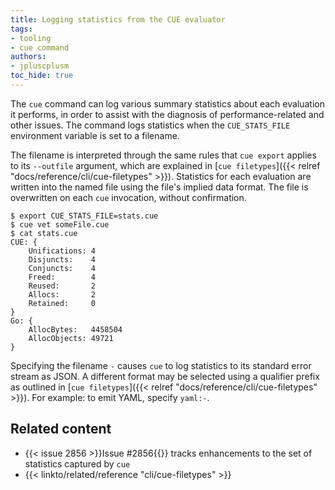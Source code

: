 ```yaml
---
title: Logging statistics from the CUE evaluator
tags:
- tooling
- cue command
authors:
- jpluscplusm
toc_hide: true
---
```


The `cue` command can log various summary statistics about each evaluation it
performs, in order to assist with the diagnosis of performance-related and
other issues. The command logs statistics when the `CUE_STATS_FILE` environment
variable is set to a filename.

The filename is interpreted through the same rules that `cue export` applies to
its `--outfile` argument, which are explained in
[`cue filetypes`]({{< relref "docs/reference/cli/cue-filetypes" >}}).
Statistics for each evaluation are written into the named file using the file's
implied data format.
The file is overwritten on each `cue` invocation, without confirmation.

```text { title="TERMINAL" codeToCopy="ZXhwb3J0IENVRV9TVEFUU19GSUxFPXN0YXRzLmN1ZQpjdWUgdmV0IHNvbWVGaWxlLmN1ZQpjYXQgc3RhdHMuY3Vl" }
$ export CUE_STATS_FILE=stats.cue
$ cue vet someFile.cue
$ cat stats.cue
CUE: {
	Unifications: 4
	Disjuncts:    4
	Conjuncts:    4
	Freed:        4
	Reused:       2
	Allocs:       2
	Retained:     0
}
Go: {
	AllocBytes:   4458504
	AllocObjects: 49721
}
```

Specifying the filename `-` causes `cue` to log statistics to its standard error stream as JSON.
A different format may be selected using a qualifier prefix as outlined in
[`cue filetypes`]({{< relref "docs/reference/cli/cue-filetypes" >}}).
For example: to emit YAML, specify `yaml:-`.

<!-- TODO: what do the emitted stats mean?
## Interpreting the statistics
-->

## Related content

- {{< issue 2856 >}}Issue #2856{{</issue>}} tracks enhancements to the set of statistics captured by `cue`
- {{< linkto/related/reference "cli/cue-filetypes" >}}
